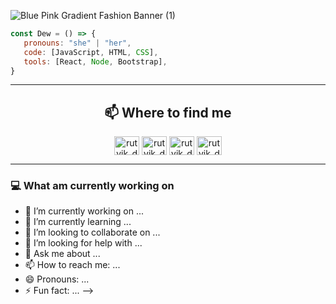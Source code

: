 ![Blue Pink Gradient Fashion Banner (1)](https://user-images.githubusercontent.com/66441544/166089911-4d66322f-b9e2-4d9d-a794-0baad8557dae.jpg)

```js
const Dew = () => {
   pronouns: "she" | "her",
   code: [JavaScript, HTML, CSS],
   tools: [React, Node, Bootstrap],
}
```

---
### 

<h2 align="center">📫 Where to find me</h2>
<p align="center">
<a href="https://www.instagram.com/rosseo/" target="blank"><img align="center" src="https://cdn.jsdelivr.net/npm/simple-icons@3.0.1/icons/instagram.svg" alt="rutvik_dev.desg" height="30" width="40" /></a>
<a href="https://www.facebook.com/rocio.rios.589" target="blank"><img align="center" src="https://cdn.jsdelivr.net/npm/simple-icons@3.0.1/icons/facebook.svg" alt="rutvik_dev.desg" height="30" width="40" /></a>
<a href="https://www.instagram.com/rosseo/" target="blank"><img align="center" src="https://cdn.jsdelivr.net/npm/simple-icons@3.0.1/icons/twitter.svg" alt="rutvik_dev.desg" height="30" width="40" /></a>
<a href="https://www.instagram.com/rosseo/" target="blank"><img align="center" src="https://cdn.jsdelivr.net/npm/simple-icons@3.0.1/icons/linkedin.svg" alt="rutvik_dev.desg" height="30" width="40" /></a>
</p>

---
### 💻 What am currently working on



- 🔭 I’m currently working on ...
- 🌱 I’m currently learning ...
- 👯 I’m looking to collaborate on ...
- 🤔 I’m looking for help with ...
- 💬 Ask me about ...
- 📫 How to reach me: ...
- 😄 Pronouns: ...
- ⚡ Fun fact: ...
-->
